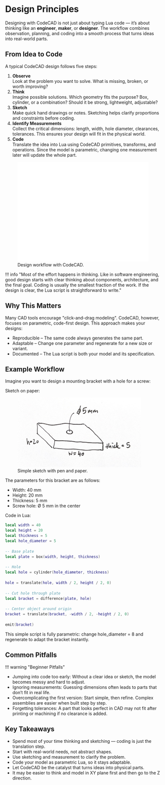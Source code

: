 # Design Principles

Designing with CodeCAD is not just about typing Lua code — it’s about thinking like an **engineer**, **maker**, or **designer**. The workflow combines observation, planning, and coding into a smooth process that turns ideas into real-world parts.

## From Idea to Code

A typical CodeCAD design follows five steps:

1. **Observe**<br>
   Look at the problem you want to solve. What is missing, broken, or worth improving?
2. **Think**<br>
   Imagine possible solutions. Which geometry fits the purpose? Box, cylinder, or a combination? Should it be strong, lightweight, adjustable?
3. **Sketch**<br>
   Make quick hand drawings or notes. Sketching helps clarify proportions and constraints before coding.
4. **Identify Measurements**<br>
   Collect the critical dimensions: length, width, hole diameter, clearances, tolerances. This ensures your design will fit in the physical world.
5. **Code**<br>
   Translate the idea into Lua using CodeCAD primitives, transforms, and operations. Since the model is parametric, changing one measurement later will update the whole part.

<figure markdown>
    <img src="../images/workflow.png" width="800"/>
    <figcaption>Design workflow with CodeCAD.</figcaption>
</figure>

!!! info "Most of the effort happens in thinking. Like in software engineering, good design starts with clear thinking about components, architecture, and the final goal. Coding is usually the smallest fraction of the work. If the design is clear, the Lua script is straightforward to write."

## Why This Matters

Many CAD tools encourage "click-and-drag modeling". CodeCAD, however, focuses on parametric, code-first design.
This approach makes your designs:

- Reproducible – The same code always generates the same part.
- Adaptable – Change one parameter and regenerate for a new size or variant.
- Documented – The Lua script is both your model and its specification.

## Example Workflow

Imagine you want to design a mounting bracket with a hole for a screw:

Sketch on paper:

<figure markdown>
    <img src="../images/sketch1.jpg" width="400"/>
    <figcaption>Simple sketch with pen and paper.</figcaption>
</figure>

The parameters for this bracket are as follows:

- Width: 40 mm
- Height: 20 mm
- Thickness: 5 mm
- Screw hole: Ø 5 mm in the center

Code in Lua:

```lua
local width = 40
local height = 20
local thickness = 5
local hole_diameter = 5

-- Base plate
local plate = box(width, height, thickness)

-- Hole
local hole = cylinder(hole_diameter, thickness)

hole = translate(hole, width / 2, height / 2, 0)

-- Cut hole through plate
local bracket = difference(plate, hole)

-- Center object around origin
bracket = translate(bracket, -width / 2, -height / 2, 0)

emit(bracket)
```

This simple script is fully parametric: change hole_diameter = 8 and regenerate to adapt the bracket instantly.

<div class="stl-viewer"
     data-src="/assets/models/bracket.stl"
     data-color="#4b9fea"
     data-grid="true"
     data-controls="true"
     data-autorotate="true">
</div>

## Common Pitfalls

!!! warning "Beginner Pitfalls"

- Jumping into code too early: Without a clear idea or sketch, the model becomes messy and hard to adjust.
- Ignoring measurements: Guessing dimensions often leads to parts that don’t fit in real life.
- Overcomplicating the first version: Start simple, then refine. Complex assemblies are easier when built step by step.
- Forgetting tolerances: A part that looks perfect in CAD may not fit after printing or machining if no clearance is added.

## Key Takeaways

- Spend most of your time thinking and sketching — coding is just the translation step.
- Start with real-world needs, not abstract shapes.
- Use sketching and measurement to clarify the problem.
- Code your model as parametric Lua, so it stays adaptable.
- Let CodeCAD be the catalyst that turns ideas into physical parts.
- It may be easier to think and model in XY plane first and then go to the Z direction.
